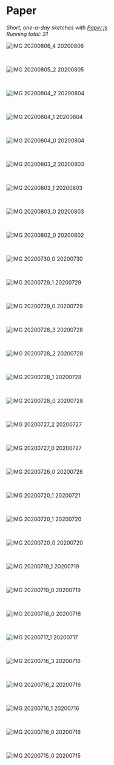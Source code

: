 # Paper

_Short, one-a-day sketches with [Paper.js](http://paperjs.org/)_<br>
_Running total: 31_

![IMG 20200806_4](./images/20200806_4.png)
20200806

<br>

![IMG 20200805_2](./images/20200805_2.png)
20200805

<br>

![IMG 20200804_2](./images/20200804_2.png)
20200804

<br>

![IMG 20200804_1](./images/20200804_1.png)
20200804

<br>

![IMG 20200804_0](./images/20200804_0.png)
20200804

<br>

![IMG 20200803_2](./images/20200803_2.png)
20200803

<br>

![IMG 20200803_1](./images/20200803_1.png)
20200803

<br>

![IMG 20200803_0](./images/20200803_0.png)
20200803

<br>

![IMG 20200802_0](./images/20200802_0.png)
20200802

<br>

![IMG 20200730_0](./images/20200730_0.png)
20200730

<br>

![IMG 20200729_1](./images/20200729_1.png)
20200729

<br>

![IMG 20200729_0](./images/20200729_0.png)
20200729

<br>

![IMG 20200728_3](./images/20200728_3.png)
20200728

<br>

![IMG 20200728_2](./images/20200728_2.png)
20200728

<br>

![IMG 20200728_1](./images/20200728_1.png)
20200728

<br>

![IMG 20200728_0](./images/20200728_0.png)
20200728

<br>

![IMG 20200727_2](./images/20200727_2.png)
20200727

<br>

![IMG 20200727_0](./images/20200727_0.png)
20200727

<br>

![IMG 20200726_0](./images/20200726_0.png)
20200726

<br>

![IMG 20200720_1](./images/20200721_0.png)
20200721

<br>

![IMG 20200720_1](./images/20200720_1.png)
20200720

<br>

![IMG 20200720_0](./images/20200720_0.png)
20200720

<br>

![IMG 20200719_1](./images/20200719_1.png)
20200719

<br>

![IMG 20200719_0](./images/20200719_0.png)
20200719

<br>

![IMG 20200718_0](./images/20200718_0.png)
20200718

<br>

![IMG 20200717_1](./images/20200717_1.png)
20200717

<br>

![IMG 20200716_3](./images/20200716_4.png)
20200716

<br>

![IMG 20200716_2](./images/20200716_2.png)
20200716

<br>

![IMG 20200716_1](./images/20200716_1.png)
20200716

<br>

![IMG 20200716_0](./images/20200716_0.png)
20200716

<br>

![IMG 20200715_0](./images/20200715_0.png)
20200715
